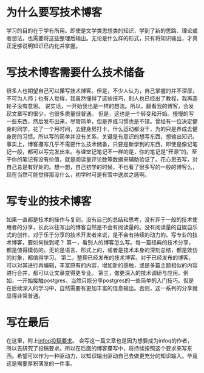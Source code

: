 # 为什么要写技术博客
学习的目的在于学有所用。即使是文学类思想类的知识，学到了新的思路、理论或者想法，也需要将这些整理后输出。无论是什么样的形式，只有将知识输出，才真正足够说明知识已内化并掌握。
# 写技术博客需要什么技术储备
很多人也期望自己可以攥写技术博客。但是，不少人认为，自己掌握的并不深厚，不可为人师；也有人觉得，我虽然懂得了这些技巧，别人也已经出了教程，我再造轮子没有意思。
说实话，一开始我也是一样的想法。所以，翻看我的博客，会发现文章写的很少，也很多质量很普通。
但是，这也是一个转变和开始。慢慢的写一些东西，然后发布出来，尽管简单，但是养成习惯也是不错。曾经有一位决定健身的同学，花了一个月时间，去健身房打卡，什么运动都没干，为的只是养成去健身房的习惯。所以写的简单并没有关系，关键是有意识的想写东西，想输出知识。
事实上，博客攥写几乎不需要什么技术储备，只要是新学到的东西，即使是像记笔记一般，都可以写完发出来。与课堂记笔记不一样的是，你的笔记是“开源”的。至于你的笔记有没有价值，就是阅读量评论数等数据来辅助验证了。花心思去写，对自己总是有好处的。想一想，自己初学的时候，不也看了很多写的一般的博客么，现在当然可能觉得那没什么，初学时可是有雪中送炭之感啊。
# 写专业的技术博客
如果一直都是技术的操作与复刻，没有自己的总结和思考，没有异于一般的技术使用者的分享，长此以往写出的博客自然是不会有阅读量的。没有阅读量的自娱自乐式的创作，对于乐于分享的技术开发者来说，是不会有持续的动力的。写专业的技术博客，要如何做到呢？
第一，看别人的博客怎么写。每一篇经典的技术分享，都是值得模仿的。无论是语言、形式上的，或者是技术本身的深刻总结，都是效仿的对象，都值得学习。
第二，整理已经发布的技术博客。对于已经发布的博客，可以对其进行再编辑，丰富原有的内容，增加新的感触，或是多篇主题相似的内容进行合并，都可以让文章变得更专业。
第三，做更深入的技术调研与应用。例如，一开始接触postgres，当然只能分享postgres的一些简单的入门技巧。但是在后续深入的学习中，自然需要有更加丰富的信息输出。否则，这一系列的分享就显得非常普通。
# 写在最后
在这里，附上[infoq投稿要求](https://www.infoq.cn/instruction)。
会写这一篇文章也是因为想要成为infoq的作者，所以去研究了投稿要求。所以在后面的博客攥写中，将持续按照这个要求来写东西。希望可以作为一种驱动力，以知识输出驱动自己去做更充分的知识输入。毕竟这是需要厚积薄发的一件事。
